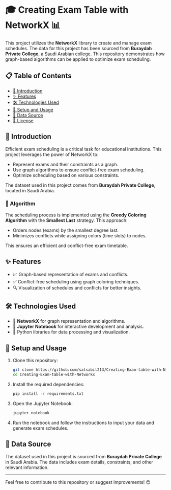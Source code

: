 # 🎓 Creating Exam Table with NetworkX 📊

This project utilizes the **NetworkX** library to create and manage exam schedules. The data for this project has been sourced from **Buraydah Private College**, a Saudi Arabian college. This repository demonstrates how graph-based algorithms can be applied to optimize exam scheduling.

## 📋 Table of Contents
- [📖 Introduction](#-introduction)
- [✨ Features](#-features)
- [🛠️ Technologies Used](#️-technologies-used)
- [🚀 Setup and Usage](#-setup-and-usage)
- [📂 Data Source](#-data-source)
- [📜 License](#-license)

## 📖 Introduction
Efficient exam scheduling is a critical task for educational institutions. This project leverages the power of NetworkX to:
- Represent exams and their constraints as a graph.
- Use graph algorithms to ensure conflict-free exam scheduling.
- Optimize scheduling based on various constraints.

The dataset used in this project comes from **Buraydah Private College**, located in Saudi Arabia.

### 🧠 Algorithm
The scheduling process is implemented using the **Greedy Coloring Algorithm** with the **Smallest Last** strategy. This approach:
- Orders nodes (exams) by the smallest degree last.
- Minimizes conflicts while assigning colors (time slots) to nodes.

This ensures an efficient and conflict-free exam timetable.

## ✨ Features
- 📈 Graph-based representation of exams and conflicts.
- ✅ Conflict-free scheduling using graph coloring techniques.
- 🔍 Visualization of schedules and conflicts for better insights.

## 🛠️ Technologies Used
- 🧮 **NetworkX** for graph representation and algorithms.
- 📒 **Jupyter Notebook** for interactive development and analysis.
- 🐍 Python libraries for data processing and visualization.

## 🚀 Setup and Usage
1. Clone this repository:
   ```bash
   git clone https://github.com/salsabil213/Creating-Exam-table-with-Networkx.git
   cd Creating-Exam-table-with-Networkx
   ```

2. Install the required dependencies:
   ```bash
   pip install -r requirements.txt
   ```

3. Open the Jupyter Notebook:
   ```bash
   jupyter notebook
   ```

4. Run the notebook and follow the instructions to input your data and generate exam schedules.

## 📂 Data Source
The dataset used in this project is sourced from **Buraydah Private College** in Saudi Arabia. The data includes exam details, constraints, and other relevant information.

---

Feel free to contribute to this repository or suggest improvements! 😊
